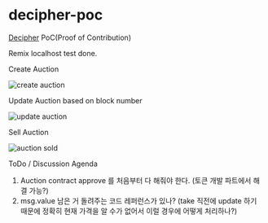 # decipher-poc
[Decipher](https://decipher.ac/) PoC(Proof of Contribution)

Remix localhost test done.

Create Auction 

![create auction](https://user-images.githubusercontent.com/43122357/209820385-eadadc2a-80bb-4931-a489-7db535efca6e.PNG)

Update Auction based on block number

![update auction](https://user-images.githubusercontent.com/43122357/209820388-a71082b6-6528-46cd-a718-0449ac71cd60.PNG)

Sell Auction

![auction sold](https://user-images.githubusercontent.com/43122357/209820389-ece6d164-651c-40fe-9991-2511862929e2.PNG)

ToDo / Discussion Agenda
1. Auction contract approve 를 처음부터 다 해줘야 한다. (토큰 개발 파트에서 해결 가능?)
2. msg.value 남은 거 돌려주는 코드 레퍼런스가 있나? (take 직전에 update 하기 때문에 정확히 현재 가격을 알 수가 없어서 이럴 경우에 어떻게 처리하나?)
